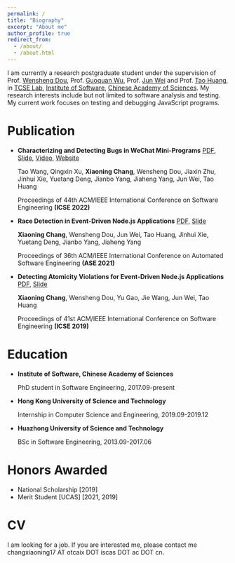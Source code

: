 ```yaml
---
permalink: /
title: "Biography"
excerpt: "About me"
author_profile: true
redirect_from: 
  - /about/
  - /about.html
---
```


I am currently a research postgraduate student under the supervision of Prof. [Wensheng Dou](http://www.tcse.cn/~wsdou/), Prof. [Guoquan Wu](https://people.ucas.ac.cn/~gqwu), Prof. [Jun Wei](https://people.ucas.ac.cn/~weijun) and Prof. [Tao Huang](https://people.ucas.ac.cn/~iscashuangtao), in [TCSE Lab](http://www.tcse.cn/), [Institute of Software](http://english.is.cas.cn/), [Chinese Academy of Sciences](https://english.ucas.ac.cn/). My research interests include but not limited to software analysis and testing. My current work focuses on testing and debugging JavaScript programs.

Publication
======
- **Characterizing and Detecting Bugs in WeChat Mini-Programs** [PDF](https://changxiaoning.github.io/files/2022-icse-webug.pdf), [Slide](https://changxiaoning.github.io/files/2022-icse-webug-slides.pptx), [Video](https://www.youtube.com/watch?v=uZuIno_jO7Y), [Website](https://github.com/tcse-iscas/WeBug)

  Tao Wang, Qingxin Xu, **Xiaoning Chang**, Wensheng Dou, Jiaxin Zhu, Jinhui Xie, Yuetang Deng, Jianbo Yang, Jiaheng Yang, Jun Wei, Tao Huang

  Proceedings of 44th ACM/IEEE International Conference on Software Engineering **(ICSE 2022)**

- **Race Detection in Event-Driven Node.js Applications** [PDF](https://changxiaoning.github.io/files/2021-ase-nrace.pdf), [Slide](https://changxiaoning.github.io/files/2021-ase-nrace-slides.pptx)

  **Xiaoning Chang**, Wensheng Dou, Jun Wei, Tao Huang, Jinhui Xie, Yuetang Deng, Jianbo Yang, Jiaheng Yang

  Proceedings of 36th ACM/IEEE International Conference on Automated Software Engineering **(ASE 2021)**

- **Detecting Atomicity Violations for Event-Driven Node.js Applications** [PDF](https://changxiaoning.github.io/files/2019-icse-nodeav.pdf), [Slide](https://changxiaoning.github.io/files/2019-icse-nodeav.pptx)

  **Xiaoning Chang**, Wensheng Dou, Yu Gao, Jie Wang, Jun Wei, Tao Huang

  Proceedings of 41st ACM/IEEE International Conference on Software Engineering **(ICSE 2019)**

Education
=====
- **Institute of Software, Chinese Academy of Sciences**

  PhD student in Software Engineering, 2017.09-present

- **Hong Kong University of Science and Technology**

  Internship in Computer Science and Engineering, 2019.09-2019.12

- **Huazhong University of Science and Technology**

  BSc in Software Engineering, 2013.09-2017.06

Honors Awarded
=====
- National Scholarship [2019]
- Merit Student [UCAS] [2021, 2019]

CV
=====
I am looking for a job. If you are interested me, please contact me changxiaoning17 AT otcaix DOT iscas DOT ac DOT cn.